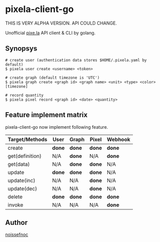 # pixela-client-go

THIS IS VERY ALPHA VERSION. API COULD CHANGE.

Unofficial [pixe.la](https://pixe.la) API client & CLI by golang.


## Synopsys

```
# create user (authentication data stores $HOME/.pixela.yaml by default)
$ pixela user create <username> <token>

# create graph (default timezone is 'UTC')
$ pixela graph create <graph id> <graph name> <unit> <type> <color> [timezone]

# record quantity
$ pixela pixel record <graph id> <date> <quantity>
```


## Feature implement matrix

pixela-client-go now implement following feature.


|Target/Methods |User    |Graph   |Pixel   |Webhook |
|---------------|--------|--------|--------|--------|
|create         |**done**|**done**|**done**|**done**|
|get(definition)|N/A     |**done**|N/A     |**done**|
|get(data)      |N/A     |**done**|**done**|N/A     |
|update         |**done**|**done**|**done**|N/A     |
|update(inc)    |N/A     |N/A     |**done**|N/A     |
|update(dec)    |N/A     |N/A     |**done**|N/A     |
|delete         |**done**|**done**|**done**|**done**|
|invoke         |N/A     |N/A     |N/A     |**done**|


## Author

[noissefnoc](noissefnoc@gmail.com)